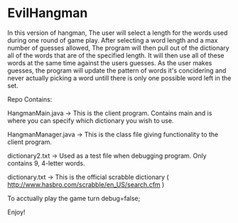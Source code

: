 # EvilHangman

In this version of hangman, The user will select a length for the words used during one round of game play. After selecting a word length and a max number of guesses allowed, The program will then pull out of the dictionary all of the words that are of the specified length. It will then use all of these words at the same time against the users guesses. As the user makes guesses, the program will update the pattern of words it's concidering and never actually picking a word untill there is only one possible word left in the set.

Repo Contains:

HangmanMain.java  -> This is the client program. Contains main and is where you can specify which dictionary you wish to use.

HangmanManager.java -> This is the class file giving functionality to the client program. 

dictionary2.txt -> Used as a test file when debugging program. Only contains 9, 4-letter words.

dictionary.txt -> This is the official scrabble dictionary ( http://www.hasbro.com/scrabble/en_US/search.cfm ) 

To acctually play the game turn debug=false;

Enjoy!
